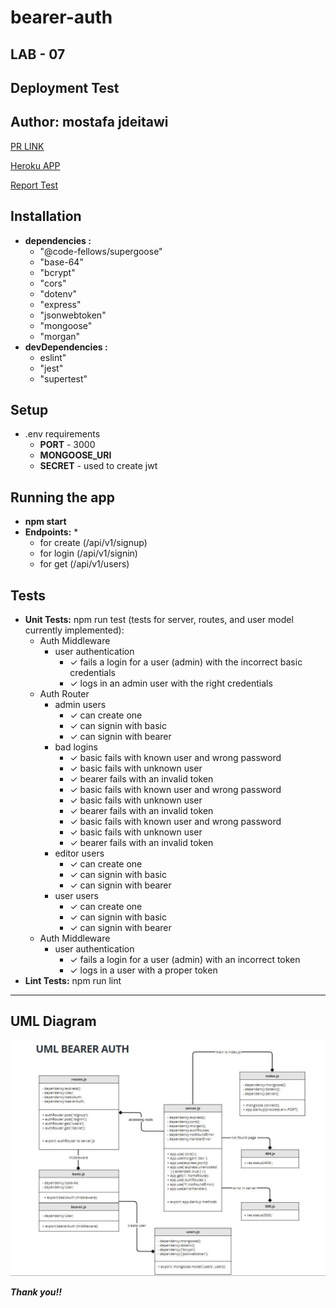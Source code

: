 # bearer-auth

## LAB - 07
## **Deployment Test**
## **Author: mostafa jdeitawi**
[PR LINK](https://github.com/jdeitawimostafa/bearer-auth/pull/3)


[Heroku APP](https://bearer-auth-jdeitawi.herokuapp.com/)


[Report Test](https://github.com/jdeitawimostafa/bearer-auth/actions)


## **Installation**
* **dependencies :**
  * "@code-fellows/supergoose"
  * "base-64"
  * "bcrypt"
  * "cors"
  * "dotenv"
  * "express"
  * "jsonwebtoken"
  * "mongoose"
  * "morgan"
* **devDependencies :**
  * eslint"
  * "jest"
  * "supertest"
## **Setup**
* .env requirements
  * **PORT** - 3000
  * **MONGOOSE_URI**
  * **SECRET** - used to create jwt
## **Running the app**
* **npm start**
* **Endpoints:**
   *
   *  for create (/api/v1/signup)
   *  for login (/api/v1/signin)
   *  for get (/api/v1/users)
## **Tests**
* **Unit Tests:** npm run test (tests for server, routes, and user model currently implemented):
  * Auth Middleware
    * user authentication
      * ✓ fails a login for a user (admin) with the incorrect basic credentials 
      * ✓ logs in an admin user with the right credentials 
  * Auth Router
    * admin users
      * ✓ can create one 
      * ✓ can signin with basic 
      * ✓ can signin with bearer 
    * bad logins
      * ✓ basic fails with known user and wrong password 
      * ✓ basic fails with unknown user 
      * ✓ bearer fails with an invalid token 
      * ✓ basic fails with known user and wrong password  
      * ✓ basic fails with unknown user 
      * ✓ bearer fails with an invalid token 
      * ✓ basic fails with known user and wrong password  
      * ✓ basic fails with unknown user 
      * ✓ bearer fails with an invalid token 
    * editor users
      * ✓ can create one 
      * ✓ can signin with basic 
      * ✓ can signin with bearer 
    * user users
      * ✓ can create one 
      * ✓ can signin with basic 
      * ✓ can signin with bearer 
  * Auth Middleware
    * user authentication
      * ✓ fails a login for a user (admin) with an incorrect token 
      * ✓ logs in a user with a proper token
* **Lint Tests:** npm run lint
***
## **UML Diagram**


![uml-diagram](1.JPG)


***Thank you!!***
